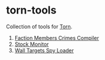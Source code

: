 # torn-tools

Collection of tools for [Torn](https://www.torn.com).

1. [Faction Members Crimes Compiler](https://github.josephting.my/torn-tools/faction-crimes-compiler/)
2. [Stock Monitor](https://github.com/josephting/torn-tools/raw/master/stock-monitor/stock-monitor.user.js)
3. [Wall Targets Spy Loader](https://github.com/josephting/torn-tools/raw/master/wall-targets-spy-loader/wall-targets-spy-loader.user.js)
